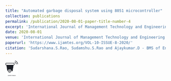 ```yaml
---
title: "Automated garbage disposal system using 8051 microcontroller"
collection: publications
permalink: /publication/2020-08-01-paper-title-number-4
excerpt: 'International Journal of Management Technology and Engineering'
date: 2020-08-01
venue: 'International Journal of Management Technology and Engineering'
paperurl: 'https://www.ijamtes.org/VOL-10-ISSUE-8-2020/'
citation: 'Sudarshana.S.Rao, Sudamshu.S.Rao and Ajaykumar.D - BMS of Engineering, Bangalore, India. Page No : 72-75. DOI:16.10089.IJMTE.2020.V10I08.20.4307'
---
```


<img src="/images/trash.jpg" height="50">
